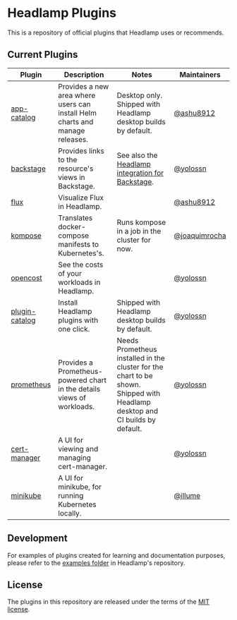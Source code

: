 # Headlamp Plugins

This is a repository of official plugins that Headlamp uses or recommends.

## Current Plugins

| Plugin | Description | Notes | Maintainers |
| ---------------------------------- | ---------------------------------------------------------------------------- | --------------------------------------------------------------------------------------------------------------------------- | ----------- |
| [app-catalog](./app-catalog) | Provides a new area where users can install Helm charts and manage releases. | Desktop only. Shipped with Headlamp desktop builds by default. | [@ashu8912](https://github.com/ashu8912) |
| [backstage](./backstage) | Provides links to the resource's views in Backstage. | See also the [Headlamp integration for Backstage](https://github.com/headlamp-k8s/backstage-plugin). | [@yolossn](https://github.com/yolossn) |
| [flux](./flux) | Visualize Flux in Headlamp. | |[@ashu8912](https://github.com/ashu8912) |
| [kompose](./kompose) | Translates docker-compose manifests to Kubernetes's. | Runs kompose in a job in the cluster for now. | [@joaquimrocha](https://github.com/joaquimrocha) |
| [opencost](./opencost) | See the costs of your workloads in Headlamp. | |[@yolossn](https://github.com/yolossn)|
| [plugin-catalog](./plugin-catalog) | Install Headlamp plugins with one click. | Shipped with Headlamp desktop builds by default. |[@yolossn](https://github.com/yolossn) |
| [prometheus](./prometheus) | Provides a Prometheus-powered chart in the details views of workloads. | Needs Prometheus installed in the cluster for the chart to be shown. Shipped with Headlamp desktop and CI builds by default. | [@yolossn](https://github.com/yolossn) |
| [cert-manager](./cert-manager) | A UI for viewing and managing cert-manager. | |[@yolossn](https://github.com/yolossn)|
| [minikube](./minikube) | A UI for minikube, for running Kubernetes locally. | |[@illume](https://github.com/illume)|

## Development

For examples of plugins created for learning and documentation purposes, please refer to the [examples folder](https://github.com/headlamp-k8s/headlamp/tree/main/plugins#plugins) in Headlamp's repository.

## License

The plugins in this repository are released under the terms of the [MIT license](./LICENSE).
